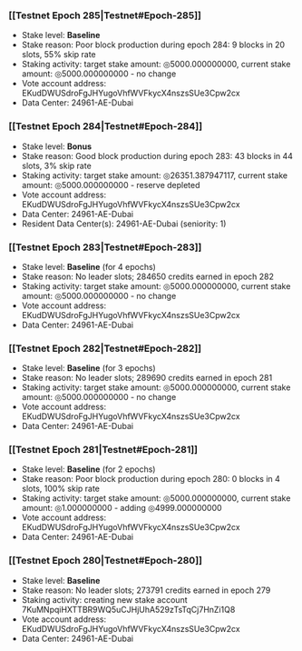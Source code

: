 ### [[Testnet Epoch 285|Testnet#Epoch-285]]
* Stake level: **Baseline**
* Stake reason: Poor block production during epoch 284: 9 blocks in 20 slots, 55% skip rate
* Staking activity: target stake amount: ◎5000.000000000, current stake amount: ◎5000.000000000 - no change
* Vote account address: EKudDWUSdroFgJHYugoVhfWVFkycX4nszsSUe3Cpw2cx
* Data Center: 24961-AE-Dubai
### [[Testnet Epoch 284|Testnet#Epoch-284]]
* Stake level: **Bonus**
* Stake reason: Good block production during epoch 283: 43 blocks in 44 slots, 3% skip rate
* Staking activity: target stake amount: ◎26351.387947117, current stake amount: ◎5000.000000000 - reserve depleted
* Vote account address: EKudDWUSdroFgJHYugoVhfWVFkycX4nszsSUe3Cpw2cx
* Data Center: 24961-AE-Dubai
* Resident Data Center(s): 24961-AE-Dubai (seniority: 1)
### [[Testnet Epoch 283|Testnet#Epoch-283]]
* Stake level: **Baseline** (for 4 epochs)
* Stake reason: No leader slots; 284650 credits earned in epoch 282
* Staking activity: target stake amount: ◎5000.000000000, current stake amount: ◎5000.000000000 - no change
* Vote account address: EKudDWUSdroFgJHYugoVhfWVFkycX4nszsSUe3Cpw2cx
* Data Center: 24961-AE-Dubai
### [[Testnet Epoch 282|Testnet#Epoch-282]]
* Stake level: **Baseline** (for 3 epochs)
* Stake reason: No leader slots; 289690 credits earned in epoch 281
* Staking activity: target stake amount: ◎5000.000000000, current stake amount: ◎5000.000000000 - no change
* Vote account address: EKudDWUSdroFgJHYugoVhfWVFkycX4nszsSUe3Cpw2cx
* Data Center: 24961-AE-Dubai
### [[Testnet Epoch 281|Testnet#Epoch-281]]
* Stake level: **Baseline** (for 2 epochs)
* Stake reason: Poor block production during epoch 280: 0 blocks in 4 slots, 100% skip rate
* Staking activity: target stake amount: ◎5000.000000000, current stake amount: ◎1.000000000 - adding ◎4999.000000000
* Vote account address: EKudDWUSdroFgJHYugoVhfWVFkycX4nszsSUe3Cpw2cx
* Data Center: 24961-AE-Dubai
### [[Testnet Epoch 280|Testnet#Epoch-280]]
* Stake level: **Baseline**
* Stake reason: No leader slots; 273791 credits earned in epoch 279
* Staking activity: creating new stake account 7KuMNpqiHXTTBR9WQ5uCJHjUhA529zTsTqCj7HnZi1Q8
* Vote account address: EKudDWUSdroFgJHYugoVhfWVFkycX4nszsSUe3Cpw2cx
* Data Center: 24961-AE-Dubai